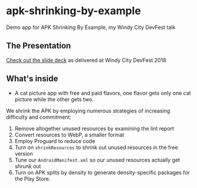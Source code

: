 # apk-shrinking-by-example
Demo app for APK Shrinking By Example, my Windy City DevFest talk

## The Presentation

[Check out the slide deck](https://github.com/benoberkfell/apk-shrinking-by-example/blob/master/ShrinkingYourAPK.pdf) as delivered at Windy City DevFest 2018

## What's inside

* A cat picture app with free and paid flavors, one flavor gets only one cat picture while the other gets two.

We shrink the APK by employing numerous strategies of increasing difficulty and commitment:

1. Remove altogether unused resources by examining the lint report
2. Convert resources to WebP, a smaller format
3. Employ Proguard to reduce code
4. Turn on `shrinkResources` to shrink out unused resources in the free version
5. Tune our `AndroidManifest.xml` so our unused resources actually get shrunk out
6. Turn on APK splits by density to generate density-specific packages for the Play Store.
